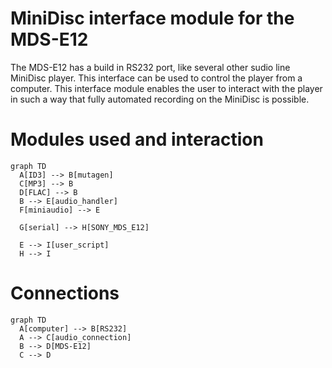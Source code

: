 # MiniDisc interface module for the MDS-E12
The MDS-E12 has a build in RS232 port, like several other sudio line MiniDisc player. This interface can be used to control the player from a computer.
This interface module enables the user to interact with the player in such a way that fully automated recording on the MiniDisc is possible.

# Modules used and interaction
```mermaid
graph TD
  A[ID3] --> B[mutagen]
  C[MP3] --> B
  D[FLAC] --> B
  B --> E[audio_handler]
  F[miniaudio] --> E

  G[serial] --> H[SONY_MDS_E12]

  E --> I[user_script]
  H --> I
```

# Connections

```mermaid
graph TD
  A[computer] --> B[RS232]
  A --> C[audio_connection]
  B --> D[MDS-E12]
  C --> D
```
